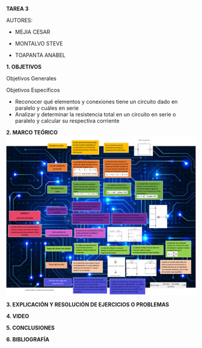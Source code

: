 **TAREA 3**

AUTORES:

- MEJIA CESAR

- MONTALVO STEVE

- TOAPANTA ANABEL

**1. OBJETIVOS**

Objetivos Generales

Objetivos Específicos

- Reconocer qué elementos y conexiones tiene un circuito dado en  paralelo y cuáles en serie
- Analizar y determinar la resistencia total en un circuito en serie o paralelo y calcular su respectiva corriente 


**2. MARCO TEÓRICO**
![](https://github.com/Anabeltoapanta/TAREA-3/blob/main/0001.jpg)

**3. EXPLICACIÓN Y RESOLUCIÓN DE EJERCICIOS O PROBLEMAS**

**4. VIDEO**

**5. CONCLUSIONES**

**6. BIBLIOGRAFÍA**

